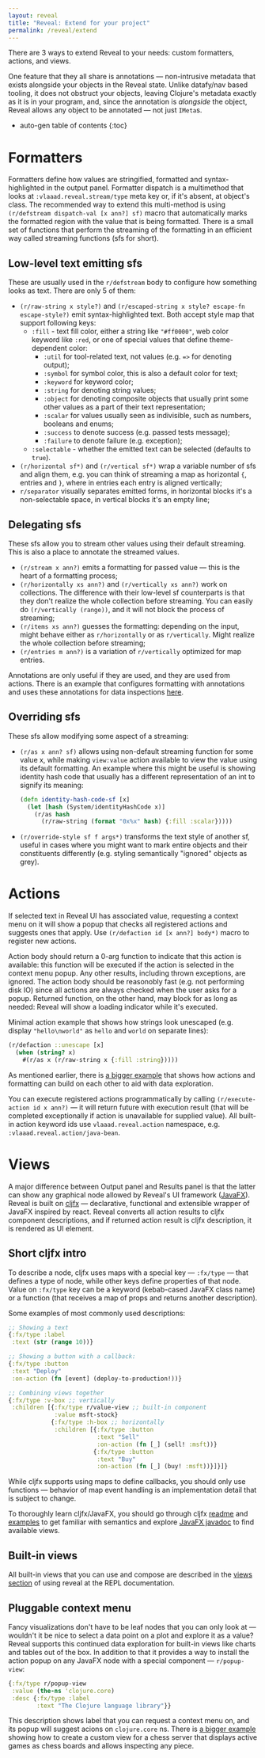 ```yaml
---
layout: reveal
title: "Reveal: Extend for your project"
permalink: /reveal/extend
---
```


There are 3 ways to extend Reveal to your needs: custom formatters, actions, and views.

One feature that they all share is annotations — non-intrusive metadata that exists alongside your objects in the Reveal state. Unlike datafy/nav based tooling, it does not obstruct your objects, leaving Clojure's metadata exactly as it is in your program, and, since the annotation is *alongside* the object, Reveal allows any object to be annotated — not just `IMeta`s.

* auto-gen table of contents
{:toc}

# Formatters

Formatters define how values are stringified, formatted and syntax-highlighted in the output panel. Formatter dispatch is a multimethod that looks at `:vlaaad.reveal.stream/type` meta key or, if it's absent, at object's class. The recommended way to extend this multi-method is using `(r/defstream dispatch-val [x ann?] sf)` macro that automatically marks the formatted region with the value that is being formatted. There is a small set of functions that perform the streaming of the formatting in an efficient way called streaming functions (sfs for short).

## Low-level text emitting sfs

These are usually used in the `r/defstream` body to configure how something looks as text. There are only 5 of them:
- `(r/raw-string x style?)` and `(r/escaped-string x style? escape-fn escape-style?)` emit syntax-highlighted text. Both accept style map that support following keys:
  - `:fill` - text fill color, either a string like `"#ff0000"`, web color keyword like `:red`, or one of special values that define theme-dependent color:
    - `:util` for tool-related text, not values (e.g. `=>` for denoting output);
    - `:symbol` for symbol color, this is also a default color for text;
    - `:keyword` for keyword color;
    - `:string` for denoting string values;
    - `:object` for denoting composite objects that usually print some other values as a part of their text representation;
    - `:scalar` for values usually seen as indivisible, such as numbers, booleans and enums;
    - `:success` to denote success (e.g. passed tests message);
    - `:failure` to denote failure (e.g. exception);
  - `:selectable` - whether the emitted text can be selected (defaults to `true`).
- `(r/horizontal sf*)` and `(r/vertical sf*)` wrap a variable number of sfs and align them, e.g. you can think of streaming a map as horizontal `{`, entries and `}`, where in entries each entry is aligned vertically;
- `r/separator` visually separates emitted forms, in horizontal blocks it's a non-selectable space, in vertical blocks it's an empty line;

## Delegating sfs

These sfs allow you to stream other values using their default streaming. This is also a place to annotate the streamed values.

- `(r/stream x ann?)` emits a formatting for passed value — this is the heart of a formatting process;
- `(r/horizontally xs ann?)` and `(r/vertically xs ann?)` work on collections. The difference with their low-level sf counterparts is that they don't realize the whole collection before streaming. You can easily do `(r/vertically (range))`, and it will not block the process of streaming;
- `(r/items xs ann?)` guesses the formatting: depending on the input, might behave either as `r/horizontally` or as `r/vertically`. Might realize the whole collection before streaming;
- `(r/entries m ann?)` is a variation of `r/vertically` optimized for map entries.

Annotations are only useful if they are used, and they are used from actions. There is an example that configures formatting with annotations and uses these annotations for data inspections [here](https://github.com/vlaaad/reveal/blob/master/examples/e01_loom_formatters_and_actions.clj).

## Overriding sfs

These sfs allow modifying some aspect of a streaming:
- `(r/as x ann? sf)` allows using non-default streaming function for some value x, while making `view:value` action available to view the value using its default formatting. An example where this might be useful is showing identity hash code that usually has a different representation of an int to signify its meaning:
   ```clj
   (defn identity-hash-code-sf [x]
     (let [hash (System/identityHashCode x)]
       (r/as hash
         (r/raw-string (format "0x%x" hash) {:fill :scalar}))))
   ```
- `(r/override-style sf f args*)` transforms the text style of another sf, useful in cases where you might want to mark entire objects and their constituents differently (e.g. styling semantically "ignored" objects as grey).

# Actions

If selected text in Reveal UI has associated value, requesting a context menu on it will show a popup that checks all registered actions and suggests ones that apply. Use `(r/defaction id [x ann?] body*)` macro to register new actions.

Action body should return a 0-arg function to indicate that this action is available: this function will be executed if the action is selected in the context menu popup. Any other results, including thrown exceptions, are ignored. The action body should be reasonobly fast (e.g. not performing disk IO) since all actions are always checked when the user asks for a popup. Returned function, on the other hand, may block for as long as needed: Reveal will show a loading indicator while it's executed.

Minimal action example that shows how strings look unescaped (e.g. display `"hello\nworld"` as `hello` and `world` on separate lines):

```clj
(r/defaction ::unescape [x]
  (when (string? x)
    #(r/as x (r/raw-string x {:fill :string}))))
```

As mentioned earlier, there is [a bigger example](https://github.com/vlaaad/reveal/blob/master/examples/e01_loom_formatters_and_actions.clj) that shows how actions and formatting can build on each other to aid with data exploration.

You can execute registered actions programmatically by calling `(r/execute-action id x ann?)` — it will return future with execution result (that will be completed exceptionally if action is unavailable for supplied value). All built-in action keyword ids use `vlaaad.reveal.action` namespace, e.g. `:vlaaad.reveal.action/java-bean`.

# Views

A major difference between Output panel and Results panel is that the latter can show any graphical node allowed by Reveal's UI framework ([JavaFX](https://openjfx.io/)). Reveal is built on [cljfx](https://github.com/cljfx/cljfx) — declarative, functional and extensible wrapper of JavaFX inspired by react. Reveal converts all action results to cljfx component descriptions, and if returned action result is cljfx description, it is rendered as UI element.

## Short cljfx intro

To describe a node, cljfx uses maps with a special key — `:fx/type` — that defines a type of node, while other keys define properties of that node. Value on `:fx/type` key can be a keyword (kebab-cased JavaFX class name) or a function (that receives a map of props and returns another description).

Some examples of most commonly used descriptions:

```clj
;; Showing a text
{:fx/type :label
 :text (str (range 10))}

;; Showing a button with a callback:
{:fx/type :button
 :text "Deploy"
 :on-action (fn [event] (deploy-to-production!))}

;; Combining views together
{:fx/type :v-box ;; vertically
 :children [{:fx/type r/value-view ;; built-in component
             :value msft-stock}
            {:fx/type :h-box ;; horizontally
             :children [{:fx/type :button
                         :text "Sell"
                         :on-action (fn [_] (sell! :msft))}
                        {:fx/type :button
                         :text "Buy"
                         :on-action (fn [_] (buy! :msft))}]}]}
```
While cljfx supports using maps to define callbacks, you should only use functions — behavior of map event handling is an implementation detail that is subject to change.

To thoroughly learn cljfx/JavaFX, you should go through cljfx [readme](https://github.com/cljfx/cljfx) and [examples](https://github.com/cljfx/cljfx/tree/master/examples) to get familiar with semantics and explore [JavaFX javadoc](https://openjfx.io/javadoc/14/) to find available views.

## Built-in views

All built-in views that you can use and compose are described in the [views section](/reveal/use#using-views) of using reveal at the REPL documentation.

## Pluggable context menu

Fancy visualizations don't have to be leaf nodes that you can only look at — wouldn't it be nice to select a data point on a plot and explore it as a value? Reveal supports this continued data exploration for built-in views like charts and tables out of the box. In addition to that it provides a way to install the action popup on any JavaFX node with a special component — `r/popup-view`:

```clj
{:fx/type r/popup-view
 :value (the-ns 'clojure.core)
 :desc {:fx/type :label
        :text "The Clojure language library"}}
```
This description shows label that you can request a context menu on, and its popup will suggest acions on `clojure.core` ns. There is [a bigger example](https://github.com/vlaaad/reveal/blob/master/examples/e03_chess_server_popups.clj) showing how to create a custom view for a chess server that displays active games as chess boards and allows inspecting any piece.